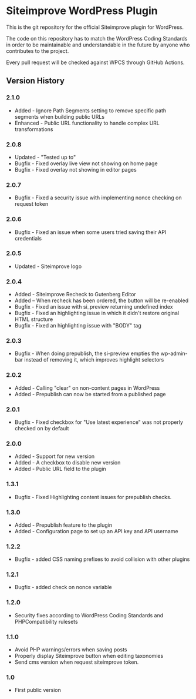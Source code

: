 # Siteimprove WordPress Plugin

This is the git repository for the official Siteimprove plugin for WordPress.

The code on this repository has to match the WordPress Coding Standards in order to be maintainable and understandable in the future by anyone who contributes to the project.

Every pull request will be checked against WPCS through GitHub Actions.

## Version History
### 2.1.0
* Added - Ignore Path Segments setting to remove specific path segments when building public URLs
* Enhanced - Public URL functionality to handle complex URL transformations

### 2.0.8
* Updated - "Tested up to"
* Bugfix - Fixed overlay live view not showing on home page
* Bugfix - Fixed overlay not showing in editor pages

### 2.0.7
* Bugfix - Fixed a security issue with implementing nonce checking on request token

### 2.0.6
* Bugfix - Fixed an issue when some users tried saving their API credentials

### 2.0.5
* Updated - Siteimprove logo

### 2.0.4
* Added - Siteimprove Recheck to Gutenberg Editor
* Added – When recheck has been ordered, the button will be re-enabled
* Bugfix - Fixed an issue with si_preview returning undefined index
* Bugfix - Fixed an highlighting issue in which it didn't restore original HTML structure
* Bugfix - Fixed an highlighting issue with "BODY" tag

### 2.0.3
* Bugfix - When doing prepublish, the si-preview empties the wp-admin-bar instead of removing it, which improves highlight selectors

### 2.0.2
* Added - Calling "clear" on non-content pages in WordPress
* Added - Prepublish can now be started from a published page

### 2.0.1
* Bugfix - Fixed checkbox for "Use latest experience" was not properly checked on by default

### 2.0.0
* Added - Support for new version
* Added - A checkbox to disable new version
* Added - Public URL field to the plugin

### 1.3.1
* Bugfix - Fixed Highlighting content issues for prepublish checks.

### 1.3.0
* Added - Prepublish feature to the plugin
* Added - Configuration page to set up an API key and API username

### 1.2.2
* Bugfix - added CSS naming prefixes to avoid collision with other plugins

### 1.2.1
* Bugfix - added check on nonce variable

### 1.2.0
* Security fixes according to WordPress Coding Standards and PHPCompatibility rulesets

### 1.1.0
* Avoid PHP warnings/errors when saving posts
* Properly display Siteimprove button when editing taxonomies
* Send cms version when request siteimprove token.

### 1.0
* First public version
